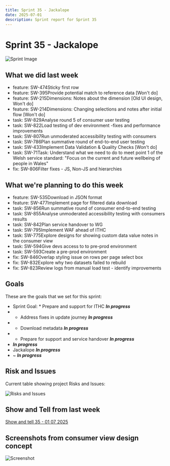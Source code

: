 ```yaml
---
title: Sprint 35 - Jackalope
date: 2025-07-01
description: Sprint report for Sprint 35
---
```


# Sprint 35 - Jackalope

![Sprint Image](sprint_image.png)

## What we did last week


- feature: SW-474Sticky first row
- feature: SW-395Provide potential match to reference data [Won't do]
- feature: SW-215Dimensions: Notes about the dimension [Old UI design, Won't do]
- feature: SW-214Dimensions: Changing selections and notes after initial flow [Won't do]
- task: SW-829Analyse round 5 of consumer user testing
- task: SW-822Load testing of dev environment -fixes and performance improvements
- task: SW-807Run unmoderated accessibility testing with consumers
- task: SW-786Plan summative round of end-to-end user testing
- task: SW-433Implement Data Validation & Quality Checks [Won't do]
- task: SW-71Task: Understand what we need to do to meet point 1 of the Welsh service standard: "Focus on the current and future wellbeing of people in Wales"
- fix: SW-806Filter fixes - JS, Non-JS and hierarchies

## What we're planning to do this week


- feature: SW-535Download in JSON format
- feature: SW-477Implement page for filtered data download
- task: SW-856Run summative round of consumer end-to-end testing
- task: SW-855Analyse unmoderated accessibility testing with consumers results
- task: SW-842Plan service handover to WG
- task: SW-795Implement WAF ahead of ITHC
- task: SW-775Explore designs for showing custom data value notes in the consumer view
- task: SW-594Give devs access to to pre-prod environment
- task: SW-593Create a pre-prod environment
- fix: SW-846Overlap styling issue on rows per page select box
- fix: SW-832Explore why two datasets failed to rebuild
- fix: SW-823Review logs from manual load test - identify improvements

## Goals

These are the goals that we set for this sprint:

- Sprint Goal: * Prepare and support for ITHC <span class="badge bg-info">_**In progress**_</span>
- * Address fixes in update journey <span class="badge bg-info">_**In progress**_</span>
- * Download metadata <span class="badge bg-info">_**In progress**_</span>
- * Prepare for support and service handover <span class="badge bg-info">_**In progress**_</span>
-  <span class="badge bg-info">_**In progress**_</span>
- Jackalope <span class="badge bg-info">_**In progress**_</span>
- ~ <span class="badge bg-info">_**In progress**_</span>

## Risk and Issues

Current table showing project Risks and Issues:

![Risks and Issues](risks_image.png)

## Show and Tell from last week

[Show and tell 35 - 01 07 2025](https://example.com/show_and_tell)

## Screenshots from consumer view design concept

![Screenshot](screenshot.png)
